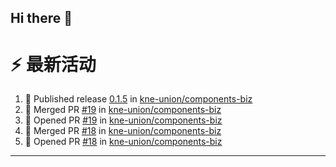 ## Hi there 👋

<!--

**Here are some ideas to get you started:**

🙋‍♀️ A short introduction - what is your organization all about?
🌈 Contribution guidelines - how can the community get involved?
👩‍💻 Useful resources - where can the community find your docs? Is there anything else the community should know?
🍿 Fun facts - what does your team eat for breakfast?
🧙 Remember, you can do mighty things with the power of [Markdown](https://docs.github.com/github/writing-on-github/getting-started-with-writing-and-formatting-on-github/basic-writing-and-formatting-syntax)
-->


# ⚡ 最新活动

<!--START_SECTION:activity-->
1. 🚀 Published release [0.1.5](https://github.com/kne-union/components-biz/releases/tag/0.1.5) in [kne-union/components-biz](https://github.com/kne-union/components-biz)
2. 🎉 Merged PR [#19](https://github.com/kne-union/components-biz/pull/19) in [kne-union/components-biz](https://github.com/kne-union/components-biz)
3. 💪 Opened PR [#19](https://github.com/kne-union/components-biz/pull/19) in [kne-union/components-biz](https://github.com/kne-union/components-biz)
4. 🎉 Merged PR [#18](https://github.com/kne-union/components-biz/pull/18) in [kne-union/components-biz](https://github.com/kne-union/components-biz)
5. 💪 Opened PR [#18](https://github.com/kne-union/components-biz/pull/18) in [kne-union/components-biz](https://github.com/kne-union/components-biz)
<!--END_SECTION:activity-->

---
